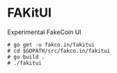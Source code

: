 # FAKitUI
Experimental FakeCoin UI


```
# go get -u fakco.in/fakitui
# cd $GOPATH/src/fakco.in/fakitui
# go build .
# ./fakitui
```

